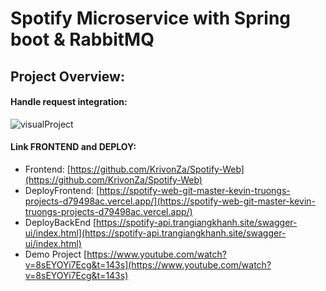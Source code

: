 # Spotify Microservice with Spring boot & RabbitMQ
##  Project Overview:

#### Handle request integration:
![visualProject](https://firebasestorage.googleapis.com/v0/b/swp391-a9fd3.appspot.com/o/portfolio%2FSpotify_System.png?alt=media&token=bbfd31f6-63e5-4f3a-87e0-fd150ccb9993)


#### Link FRONTEND and DEPLOY:

- Frontend: [https://github.com/KrivonZa/Spotify-Web](https://github.com/KrivonZa/Spotify-Web)
- DeployFrontend: [https://spotify-web-git-master-kevin-truongs-projects-d79498ac.vercel.app/](https://spotify-web-git-master-kevin-truongs-projects-d79498ac.vercel.app/)
- DeployBackEnd [https://spotify-api.trangiangkhanh.site/swagger-ui/index.html](https://spotify-api.trangiangkhanh.site/swagger-ui/index.html)
- Demo Project [https://www.youtube.com/watch?v=8sEYOYi7Ecg&t=143s](https://www.youtube.com/watch?v=8sEYOYi7Ecg&t=143s)
